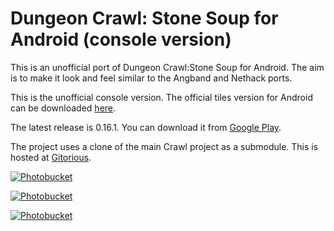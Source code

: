 # Dungeon Crawl: Stone Soup for Android (console version)

This is an unofficial port of Dungeon Crawl:Stone Soup for Android. The aim is to make it look and feel similar to the Angband and Nethack ports. 

This is the unofficial console version. The official tiles version for Android can be downloaded <a href="https://crawl.develz.org/wordpress/downloads">here</a>.

The latest release is 0.16.1. You can download it from <a href="https://play.google.com/store/apps/details?id=com.crawlmb">Google Play</a>.

The project uses a clone of the main Crawl project as a submodule. This is hosted at <a href="http://gitorious.org/~barbs/crawl/android-crawl-console">Gitorious</a>.

<a href="http://s152.photobucket.com/albums/s197/marzzbar/?action=view&amp;current=Screenshot-220712-174829-1.png" target="_blank"><img src="http://i152.photobucket.com/albums/s197/marzzbar/Screenshot-220712-174829-1.png" border="0" alt="Photobucket"/>

<a href="http://s152.photobucket.com/albums/s197/marzzbar/?action=view&amp;current=screenshot-1343916929231-1.png" target="_blank"><img src="http://i152.photobucket.com/albums/s197/marzzbar/screenshot-1343916929231-1.png" border="0" alt="Photobucket">

<a href="http://s152.photobucket.com/albums/s197/marzzbar/?action=view&amp;current=screenshot-1342506311600-1.png" target="_blank"><img src="http://i152.photobucket.com/albums/s197/marzzbar/screenshot-1342506311600-1.png" border="0" alt="Photobucket"/>
